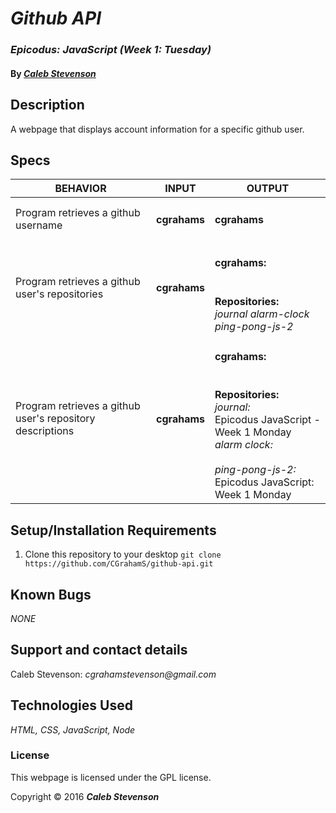 # _Github API_

### _Epicodus: JavaScript (Week 1: Tuesday)_

#### By _[**Caleb Stevenson**](https://github.com/CGrahamS)_

## Description

A webpage that displays account information for a specific github user.

## Specs

| BEHAVIOR                                                  | INPUT             | OUTPUT                                                                                                                                                                                                                      |
|-----------------------------------------------------------|-------------------|-----------------------------------------------------------------------------------------------------------------------------------------------------------------------------------------------------------------------------|
| Program retrieves a github username                       | <h4>cgrahams</h4> | <h4>cgrahams</h4>                                                                                                                                                                                                           |
| Program retrieves a github user's repositories            | <h4>cgrahams</h4> | <h4>cgrahams:</h4> <br> <strong>Repositories:</strong> <br> <em>journal</em> <em>alarm-clock</em> <em>ping-pong-js-2</em>                                                                                                   |
| Program retrieves a github user's repository descriptions | <h4>cgrahams</h4> | <h4>cgrahams:</h4> <br> <strong>Repositories:</strong> <br> <em>journal:</em> <br> Epicodus JavaScript - Week 1 Monday <br> <em>alarm clock:</em> <br><br> <em>ping-pong-js-2:</em> <br> Epicodus JavaScript: Week 1 Monday |
## Setup/Installation Requirements

1. Clone this repository to your desktop `git clone https://github.com/CGrahamS/github-api.git`

## Known Bugs

_NONE_

## Support and contact details

Caleb Stevenson: _cgrahamstevenson@gmail.com_

## Technologies Used

_HTML,
CSS,
JavaScript,
Node_

### License

This webpage is licensed under the GPL license.

Copyright &copy; 2016 **_Caleb Stevenson_**
